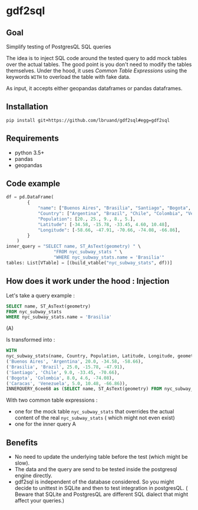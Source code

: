 # gdf2sql

## Goal

Simplify testing of PostgresQL SQL queries

The idea is to inject SQL code around the tested query to add mock tables over the actual tables.
The good point is you don't need to modify the tables themselves.
Under the hood, it uses *Common Table Expressions* using the keywords `WITH` to overload
the table with fake data.

As input, it accepts either geopandas dataframes or pandas dataframes.

## Installation

```
pip install git+https://github.com/lbruand/gdf2sql#egg=gdf2sql
```

## Requirements

 * python 3.5+
 * pandas
 * geopandas

## Code example

```python
df = pd.DataFrame(
        {
            "name": ["Buenos Aires", "Brasilia", "Santiago", "Bogota", "Caracas"],
            "Country": ["Argentina", "Brazil", "Chile", "Colombia", "Venezuela"],
            "Population": [20., 25., 9., 8., 5.],
            "Latitude": [-34.58, -15.78, -33.45, 4.60, 10.48],
            "Longitude": [-58.66, -47.91, -70.66, -74.08, -66.86],
        }
    )
inner_query = "SELECT name, ST_AsText(geometry) " \
                  "FROM nyc_subway_stats " \
                  "WHERE nyc_subway_stats.name = 'Brasilia'"
tables: List[VTable] = [(build_vtable("nyc_subway_stats", df))]
```

## How does it work under the hood : Injection


Let's take a query example :

```SQL
SELECT name, ST_AsText(geometry)
FROM nyc_subway_stats
WHERE nyc_subway_stats.name = 'Brasilia'
```
(A)

Is transformed into :

```SQL
WITH
nyc_subway_stats(name, Country, Population, Latitude, Longitude, geometry) AS (VALUES
('Buenos Aires', 'Argentina', 20.0, -34.58, -58.66),
('Brasilia', 'Brazil', 25.0, -15.78, -47.91),
('Santiago', 'Chile', 9.0, -33.45, -70.66),
('Bogota', 'Colombia', 8.0, 4.6, -74.08),
('Caracas', 'Venezuela', 5.0, 10.48, -66.86)),
INNERQUERY_6cee68 as (SELECT name, ST_AsText(geometry) FROM nyc_subway_stats WHERE nyc_subway_stats.name = 'Brasilia') SELECT * FROM INNERQUERY_6cee68
```

With two common table expressions :

 * one for the mock table `nyc_subway_stats` that overrides the actual content of the real `nyc_subway_stats` ( which might not even exist)
 * one for the inner query A



 ## Benefits

 * No need to update the underlying table before the test (which might be slow).
 * The data and the query are send to be tested inside the postgresql engine directly.
 * gdf2sql is independent of the database considered. So you might decide to unittest in SQLite and then to test integration in postgresQL. ( Beware that SQLite and PostgresQL are different SQL dialect that might affect your queries.)